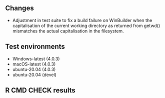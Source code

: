 ## Changes

* Adjustment in test suite to fix a build failure on WinBuilder when the
  capitalisation of the current working directory as returned from getwd()
  mismatches the actual capitalisation in the filesystem.


## Test environments

* Windows-latest (4.0.3)
* macOS-latest (4.0.3)
* ubuntu-20.04 (4.0.3)
* ubuntu-20.04 (devel)


## R CMD CHECK results
